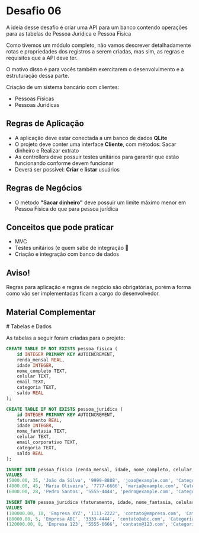 <h1>Desafio 06</h1>

<p>A ideia desse desafio é criar uma API para um banco contendo operações para as tabelas de Pessoa Jurídica e Pessoa Física</p>

<p>Como tivemos um módulo completo, não vamos descrever detalhadamente rotas e propriedades dos registros a serem criadas, mas sim, as regras e requisitos que a API deve ter.</br>

O motivo disso é para vocês também exercitarem o desenvolvimento e a estruturação dessa parte. </p>

<p>Criação de um sistema bancário com clientes:</p>
<ul>
    <li>Pessoas Físicas</li>
    <li>Pessoas Jurídicas</li>
</ul>

<h2>Regras de Aplicação</h2>
<ul>
    <li>A aplicação deve estar conectada a um banco de dados <strong>QLite</strong></li>
    <li>O projeto deve conter uma interface <strong>Cliente</strong>, com métodos: Sacar dinheiro e Realizar extrato</li>
    <li>As controllers deve possuir testes unitários para garantir que estão funcionando conforme devem funcionar</li>
    <li>Deverá ser possível: <strong>Criar</strong> e <strong>listar</strong> usuários</li>
</ul>

<h2>Regras de Negócios</h2>
<ul>
    <li>O método <strong>"Sacar dinheiro"</strong> deve possuir um limite máximo menor em Pessoa Física do que para pessoa jurídica</li>
</ul>

<h2>Conceitos que pode praticar</h2>
<ul>
    <li>MVC</li>
    <li>Testes unitários (e quem sabe de integração 👀</li>
    <li>Criação e integração com banco de dados</li>
</ul>

<h2>Aviso!</h2>
<p>Regras para aplicação e regras de negócio são obrigatórias, porém a forma como vão ser implementadas ficam a cargo do desenvolvedor.</p>

<h2>Material Complementar</h2>
# Tabelas e Dados

As tabelas a seguir foram criadas para o projeto:

```sql
CREATE TABLE IF NOT EXISTS pessoa_fisica (
    id INTEGER PRIMARY KEY AUTOINCREMENT,
    renda_mensal REAL,
    idade INTEGER,
    nome_completo TEXT,
    celular TEXT,
    email TEXT,
    categoria TEXT,
    saldo REAL
);

CREATE TABLE IF NOT EXISTS pessoa_juridica (
    id INTEGER PRIMARY KEY AUTOINCREMENT,
    faturamento REAL,
    idade INTEGER,
    nome_fantasia TEXT,
    celular TEXT,
    email_corporativo TEXT,
    categoria TEXT,
    saldo REAL
);

INSERT INTO pessoa_fisica (renda_mensal, idade, nome_completo, celular, email, categoria, saldo)
VALUES
(5000.00, 35, 'João da Silva', '9999-8888', 'joao@example.com', 'Categoria A', 10000.00),
(4000.00, 45, 'Maria Oliveira', '7777-6666', 'maria@example.com', 'Categoria B', 15000.00),
(6000.00, 28, 'Pedro Santos', '5555-4444', 'pedro@example.com', 'Categoria C', 8000.00);

INSERT INTO pessoa_juridica (faturamento, idade, nome_fantasia, celular, email_corporativo, categoria, saldo)
VALUES
(100000.00, 10, 'Empresa XYZ', '1111-2222', 'contato@empresa.com', 'Categoria A', 50000.00),
(80000.00, 5, 'Empresa ABC', '3333-4444', 'contato@abc.com', 'Categoria B', 70000.00),
(120000.00, 8, 'Empresa 123', '5555-6666', 'contato@123.com', 'Categoria C', 90000.00);
